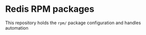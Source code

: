 # Redis RPM packages

This repository holds the `rpm/` package configuration and handles automation
